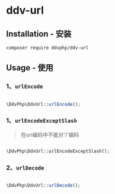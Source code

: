 ddv-url
===================

Installation - 安装
------------

```bash
composer require ddvphp/ddv-url
```

Usage - 使用
-----

### 1、`urlEncode`

```php

\DdvPhp\DdvUrl::urlEncode();

```

### 1、`urlEncodeExceptSlash`

> 在uri编码中不能对'/'编码

```php

\DdvPhp\DdvUrl::urlEncodeExceptSlash();

```

### 2、`urlDecode`

```php

\DdvPhp\DdvUrl::urlDecode();

```

